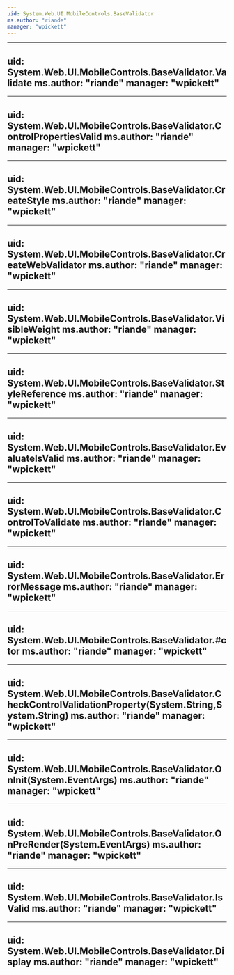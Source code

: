 ```yaml
---
uid: System.Web.UI.MobileControls.BaseValidator
ms.author: "riande"
manager: "wpickett"
---
```


---
uid: System.Web.UI.MobileControls.BaseValidator.Validate
ms.author: "riande"
manager: "wpickett"
---

---
uid: System.Web.UI.MobileControls.BaseValidator.ControlPropertiesValid
ms.author: "riande"
manager: "wpickett"
---

---
uid: System.Web.UI.MobileControls.BaseValidator.CreateStyle
ms.author: "riande"
manager: "wpickett"
---

---
uid: System.Web.UI.MobileControls.BaseValidator.CreateWebValidator
ms.author: "riande"
manager: "wpickett"
---

---
uid: System.Web.UI.MobileControls.BaseValidator.VisibleWeight
ms.author: "riande"
manager: "wpickett"
---

---
uid: System.Web.UI.MobileControls.BaseValidator.StyleReference
ms.author: "riande"
manager: "wpickett"
---

---
uid: System.Web.UI.MobileControls.BaseValidator.EvaluateIsValid
ms.author: "riande"
manager: "wpickett"
---

---
uid: System.Web.UI.MobileControls.BaseValidator.ControlToValidate
ms.author: "riande"
manager: "wpickett"
---

---
uid: System.Web.UI.MobileControls.BaseValidator.ErrorMessage
ms.author: "riande"
manager: "wpickett"
---

---
uid: System.Web.UI.MobileControls.BaseValidator.#ctor
ms.author: "riande"
manager: "wpickett"
---

---
uid: System.Web.UI.MobileControls.BaseValidator.CheckControlValidationProperty(System.String,System.String)
ms.author: "riande"
manager: "wpickett"
---

---
uid: System.Web.UI.MobileControls.BaseValidator.OnInit(System.EventArgs)
ms.author: "riande"
manager: "wpickett"
---

---
uid: System.Web.UI.MobileControls.BaseValidator.OnPreRender(System.EventArgs)
ms.author: "riande"
manager: "wpickett"
---

---
uid: System.Web.UI.MobileControls.BaseValidator.IsValid
ms.author: "riande"
manager: "wpickett"
---

---
uid: System.Web.UI.MobileControls.BaseValidator.Display
ms.author: "riande"
manager: "wpickett"
---

